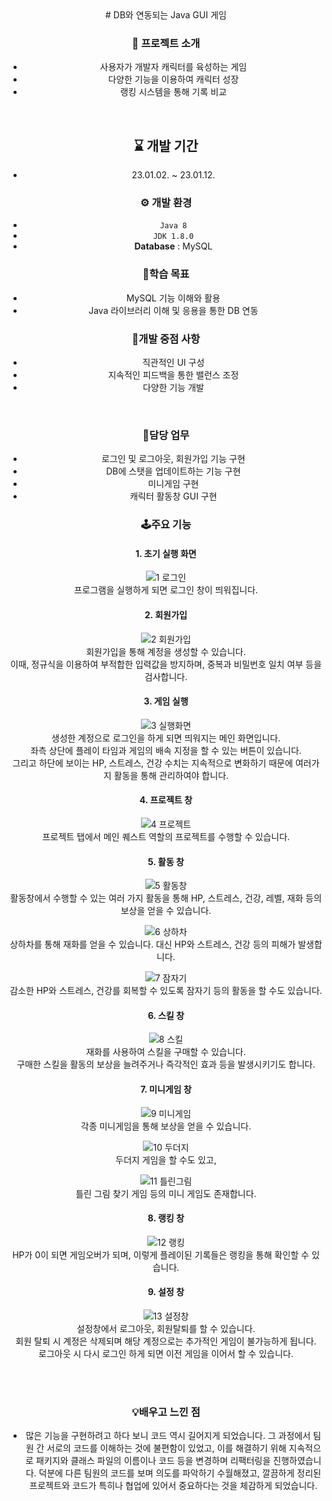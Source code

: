 <div align="center">
# DB와 연동되는 Java GUI 게임
</br>

### 🚀 프로젝트 소개
- 사용자가 개발자 캐릭터를 육성하는 게임
- 다양한 기능을 이용하여 캐릭터 성장
- 랭킹 시스템을 통해 기록 비교
</br>

## ⌛ 개발 기간
- 23.01.02. ~ 23.01.12.

### ⚙ 개발 환경
- `Java 8`
- `JDK 1.8.0`
- **Database** : MySQL

### 🎯학습 목표
- MySQL 기능 이해와 활용
- Java 라이브러리 이해 및 응용을 통한 DB 연동

### 🚨개발 중점 사항
- 직관적인 UI 구성
- 지속적인 피드백을 통한 밸런스 조정
- 다양한 기능 개발

</br>

### 💼담당 업무
- 로그인 및 로그아웃, 회원가입 기능 구현
- DB에 스탯을 업데이트하는 기능 구현
- 미니게임 구현
- 캐릭터 활동창 GUI 구현

### 🕹주요 기능
#### 1. 초기 실행 화면
![1 로그인](https://user-images.githubusercontent.com/119999798/228733434-2e6ff6b1-1e74-409e-8b5d-d63788fa2e1c.png)
</br>
프로그램을 실행하게 되면 로그인 창이 띄워집니다. 
</br>

#### 2. 회원가입
![2 회원가입](https://user-images.githubusercontent.com/119999798/228733437-75c327eb-00b5-46b4-81b2-11960dce1698.png)
</br>
회원가입을 통해 계정을 생성할 수 있습니다. 
</br>
이때, 정규식을 이용하여 부적합한 입력값을 방지하며, 중복과 비밀번호 일치 여부 등을 검사합니다. 
</br>

#### 3. 게임 실행
![3 실행화면](https://user-images.githubusercontent.com/119999798/228733440-9df158b0-2e43-46fd-bda9-7de4697b7be0.png)
</br>
생성한 계정으로 로그인을 하게 되면 띄워지는 메인 화면입니다. 
</br>
좌측 상단에 플레이 타임과 게임의 배속 지정을 할 수 있는 버튼이 있습니다. 
</br>
그리고 하단에 보이는 HP, 스트레스, 건강 수치는 지속적으로 변화하기 때문에 여러가지 활동을 통해 관리하여야 합니다. 
</br>

#### 4. 프로젝트 창
![4 프로젝트](https://user-images.githubusercontent.com/119999798/228733442-6c94e5a5-0bb2-4222-a61e-cd8ac2a83667.png)
</br>
프로젝트 탭에서 메인 퀘스트 역할의 프로젝트를 수행할 수 있습니다. 
</br>

#### 5. 활동 창
![5 활동창](https://user-images.githubusercontent.com/119999798/228733444-7a91f9a4-27d3-4dbc-b6b6-321505c031cd.png)
</br>
활동창에서 수행할 수 있는 여러 가지 활동을 통해 HP, 스트레스, 건강, 레벨, 재화 등의 보상을 얻을 수 있습니다. 
</br>

![6 상하차](https://user-images.githubusercontent.com/119999798/228733446-9b43ddcf-074f-4d13-9790-13476299c296.png)
</br>
상하차를 통해 재화를 얻을 수 있습니다. 대신 HP와 스트레스, 건강 등의 피해가 발생합니다. 
</br>

![7 잠자기](https://user-images.githubusercontent.com/119999798/228733447-ea3d013d-edd4-463f-bfa7-ee967f88df25.png)
</br>
감소한 HP와 스트레스, 건강를 회복할 수 있도록 잠자기 등의 활동을 할 수도 있습니다. 
</br>

#### 6. 스킬 창
![8 스킬](https://user-images.githubusercontent.com/119999798/228733450-3f36dec4-3635-4ff4-b242-f8b66a80d34c.png)
</br>
재화를 사용하여 스킬을 구매할 수 있습니다. 
</br>구매한 스킬을 활동의 보상을 늘려주거나 즉각적인 효과 등을 발생시키기도 합니다. 
</br>

#### 7. 미니게임 창
![9 미니게임](https://user-images.githubusercontent.com/119999798/228733454-15ddeb2e-9320-4b53-a4b7-1d1a8b9e2537.png)
</br>
각종 미니게임을 통해 보상을 얻을 수 있습니다.
</br>

![10 두더지](https://user-images.githubusercontent.com/119999798/228733460-7cd56ab8-af2f-4b8f-bbe7-03f138515a56.png)
</br>
두더지 게임을 할 수도 있고, 
</br>

![11 틀린그림](https://user-images.githubusercontent.com/119999798/228733461-afb5933c-c1cc-44c5-a0e3-78784367ad0b.png)
</br>
틀린 그림 찾기 게임 등의 미니 게임도 존재합니다. 
</br>

#### 8. 랭킹 창
![12 랭킹](https://user-images.githubusercontent.com/119999798/228733462-c361062e-a06c-4de0-8ae4-be804d598f3b.png)
</br>
HP가 0이 되면 게임오버가 되며, 이렇게 플레이된 기록들은 랭킹을 통해 확인할 수 있습니다. 
</br>

#### 9. 설정 창
![13 설정창](https://user-images.githubusercontent.com/119999798/228733463-21965435-a182-4d18-a2ff-1123723cdcb2.png)
</br>
설정창에서 로그아웃, 회원탈퇴를 할 수 있습니다.
</br>
회원 탈퇴 시 계정은 삭제되며 해당 계정으로는 추가적인 게임이 불가능하게 됩니다. 
</br>
로그아웃 시 다시 로그인 하게 되면 이전 게임을 이어서 할 수 있습니다. 

</br>
</br>

### 💡배우고 느낀 점
- 많은 기능을 구현하려고 하다 보니 코드 역시 길어지게 되었습니다. 그 과정에서 팀원 간 서로의 코드를 이해하는 것에 불편함이 있었고, 이를 해결하기 위해 지속적으로 패키지와 클래스 파일의 이름이나 코드 등을 변경하며 리팩터링을 진행하였습니다. 덕분에 다른 팀원의 코드를 보며 의도를 파악하기 수월해졌고, 깔끔하게 정리된 프로젝트와 코드가 특히나 협업에 있어서 중요하다는 것을 체감하게 되었습니다.</br>
</br>
</div>
